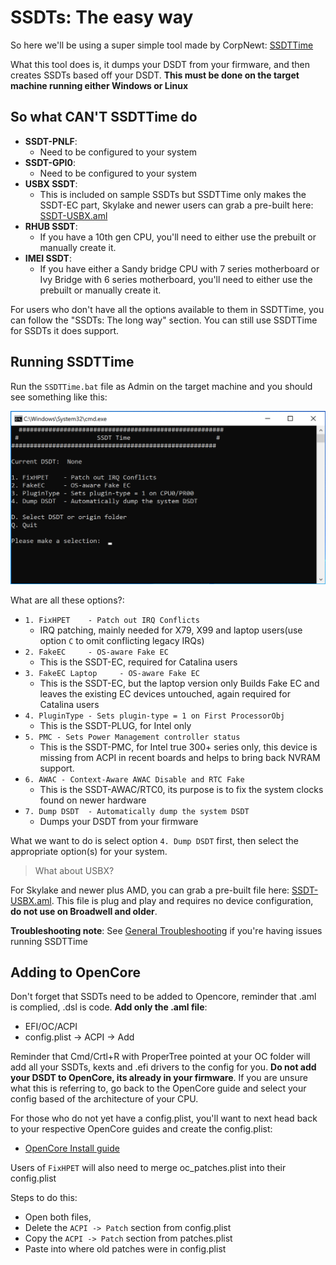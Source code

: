 # SSDTs: The easy way

So here we'll be using a super simple tool made by CorpNewt: [SSDTTime](https://github.com/corpnewt/SSDTTime)

What this tool does is, it dumps your DSDT from your firmware, and then creates SSDTs based off your DSDT. **This must be done on the target machine running either Windows or Linux**

## So what **CAN'T** SSDTTime do

* **SSDT-PNLF**:
  * Need to be configured to your system
* **SSDT-GPI0**:
  * Need to be configured to your system
* **USBX SSDT**:
  * This is included on sample SSDTs but SSDTTime only makes the SSDT-EC part, Skylake and newer users can grab a pre-built here: [SSDT-USBX.aml](https://github.com/dortania/OpenCore-Post-Install/blob/master/extra-files/SSDT-USBX.aml)
* **RHUB SSDT**:
  * If you have a 10th gen CPU, you'll need to either use the prebuilt or manually create it.
* **IMEI SSDT**:
  * If you have either a Sandy bridge CPU with 7 series motherboard or Ivy Bridge with 6 series motherboard, you'll need to either use the prebuilt or manually create it.

For users who don't have all the options available to them in SSDTTime, you can follow the "SSDTs: The long way" section. You can still use SSDTTime for SSDTs it does support.

## Running SSDTTime

Run the `SSDTTime.bat` file as Admin on the target machine and you should see something like this:

![](../images/ssdt-easy-md/ssdttime.png)

What are all these options?:

* `1. FixHPET    - Patch out IRQ Conflicts`
  * IRQ patching, mainly needed for X79, X99 and laptop users(use option `C` to omit conflicting legacy IRQs)
* `2. FakeEC     - OS-aware Fake EC`
  * This is the SSDT-EC, required for Catalina users
* `3. FakeEC Laptop		- OS-aware Fake EC`
  * This is the SSDT-EC, but the laptop version only Builds Fake EC and leaves the existing EC devices untouched, again required for Catalina users
* `4. PluginType - Sets plugin-type = 1 on First ProcessorObj`
  * This is the SSDT-PLUG, for Intel only
* `5. PMC - Sets Power Management controller status`
  * This is the SSDT-PMC, for Intel true 300+ series only, this device is missing from ACPI in recent boards and helps to bring back NVRAM support.
* `6. AWAC - Context-Aware AWAC Disable and RTC Fake`
  * This is the SSDT-AWAC/RTC0, its purpose  is to fix the system clocks found on newer hardware
* `7. Dump DSDT  - Automatically dump the system DSDT`
  * Dumps your DSDT from your firmware


What we want to do is select option `4. Dump DSDT` first, then select the appropriate option(s) for your system.

> What about USBX?

For Skylake and newer plus AMD, you can grab a pre-built file here: [SSDT-USBX.aml](https://github.com/dortania/OpenCore-Post-Install/blob/master/extra-files/SSDT-USBX.aml). This file is plug and play and requires no device configuration, **do not use on Broadwell and older**.

**Troubleshooting note**: See [General Troubleshooting](https://dortania.github.io/OpenCore-Install-Guide/troubleshooting/troubleshooting.html) if you're having issues running SSDTTime

## Adding to OpenCore

Don't forget that SSDTs need to be added to Opencore, reminder that .aml is complied, .dsl is code. **Add only the .aml file**:

* EFI/OC/ACPI
* config.plist -> ACPI -> Add

Reminder that Cmd/Crtl+R with ProperTree pointed at your OC folder will add all your SSDTs, kexts and .efi drivers to the config for you. **Do not add your DSDT to OpenCore, its already in your firmware**. If you are unsure what this is referring to, go back to the OpenCore guide and select your config based of the architecture of your CPU.

For those who do not yet have a config.plist, you'll want to next head back to your respective OpenCore guides and create the config.plist:

* [OpenCore Install guide](https://dortania.github.io/OpenCore-Install-Guide/)

Users of `FixHPET` will also need to merge oc_patches.plist into their config.plist

Steps to do this:

* Open both files,
* Delete the `ACPI -> Patch` section from config.plist
* Copy the `ACPI -> Patch` section from patches.plist
* Paste into where old patches were in config.plist
